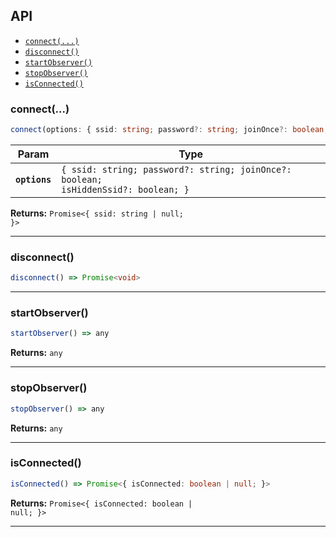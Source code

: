 ## API

<docgen-index>

* [`connect(...)`](#connect)
* [`disconnect()`](#disconnect)
* [`startObserver()`](#startobserver)
* [`stopObserver()`](#stopobserver)
* [`isConnected()`](#isconnected)

</docgen-index>

<docgen-api>
<!--Update the source file JSDoc comments and rerun docgen to update the docs below-->

### connect(...)

```typescript
connect(options: { ssid: string; password?: string; joinOnce?: boolean; isHiddenSsid?: boolean; }) => Promise<{ ssid: string | null; }>
```

| Param         | Type                                                                                          |
| ------------- | --------------------------------------------------------------------------------------------- |
| **`options`** | <code>{ ssid: string; password?: string; joinOnce?: boolean; isHiddenSsid?: boolean; }</code> |

**Returns:** <code>Promise&lt;{ ssid: string | null; }&gt;</code>

--------------------


### disconnect()

```typescript
disconnect() => Promise<void>
```

--------------------


### startObserver()

```typescript
startObserver() => any
```

**Returns:** <code>any</code>

--------------------


### stopObserver()

```typescript
stopObserver() => any
```

**Returns:** <code>any</code>

--------------------


### isConnected()

```typescript
isConnected() => Promise<{ isConnected: boolean | null; }>
```

**Returns:** <code>Promise&lt;{ isConnected: boolean | null; }&gt;</code>

--------------------

</docgen-api>